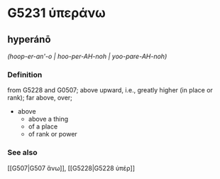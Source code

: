 # G5231 ὑπεράνω

## hyperánō

_(hoop-er-an'-o | hoo-per-AH-noh | yoo-pare-AH-noh)_

### Definition

from G5228 and G0507; above upward, i.e., greatly higher (in place or rank); far above, over; 

- above
  - above a thing
  - of a place
  - of rank or power

### See also

[[G507|G507 ἄνω]], [[G5228|G5228 ὑπέρ]]
